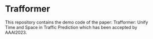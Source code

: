 # Trafformer
This repository contains the demo code of the paper:
Trafformer: Unify Time and Space in Traffic Prediction
which has been accepted by AAAI2023.
